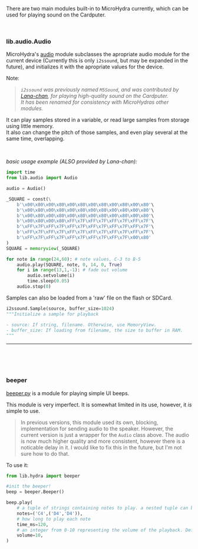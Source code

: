 There are two main modules built-in to MicroHydra currently, which can be used for playing sound on the Cardputer. 


<br />

### lib.audio.Audio
MicroHydra's [audio](https://github.com/echo-lalia/Cardputer-MicroHydra/tree/main/src/lib/audio) module subclasses the apropriate audio module for the current device (Currently this is only `i2ssound`, but may be expanded in the future), and initializes it with the apropriate values for the device.

Note:  
> *`i2ssound` was previously named `M5Sound`, and was contributed by [Lana-chan](https://github.com/echo-lalia/Cardputer-MicroHydra/commits?author=Lana-chan), for playing high-quality sound on the Cardputer.  
> It has been renamed for consistency with MicroHydras other modules.*

It can play samples stored in a variable, or read large samples from storage using little memory.  
It also can change the pitch of those samples, and even play several at the same time, overlapping.

<br />

*basic usage example (ALSO provided by Lana-chan):*


``` Python
import time
from lib.audio import Audio

audio = Audio()

_SQUARE = const(\
    b'\x00\x80\x00\x80\x00\x80\x00\x80\x00\x80\x00\x80'\
    b'\x00\x80\x00\x80\x00\x80\x00\x80\x00\x80\x00\x80'\
    b'\x00\x80\x00\x80\x00\x80\x00\x80\x00\x80\x00\x80'\
    b'\x00\x80\x00\x80\xFF\x7F\xFF\x7F\xFF\x7F\xFF\x7F'\
    b'\xFF\x7F\xFF\x7F\xFF\x7F\xFF\x7F\xFF\x7F\xFF\x7F'\
    b'\xFF\x7F\xFF\x7F\xFF\x7F\xFF\x7F\xFF\x7F\xFF\x7F'\
    b'\xFF\x7F\xFF\x7F\xFF\x7F\xFF\x7F\xFF\x7F\x00\x80'
)
SQUARE = memoryview(_SQUARE)

for note in range(24,60): # note values, C-3 to B-5
    audio.play(SQUARE, note, 0, 14, 0, True)
    for i in range(13,1,-1): # fade out volume
        audio.setvolume(i)
        time.sleep(0.05)
    audio.stop(0)
```

Samples can also be loaded from a 'raw' file on the flash or SDCard. 

``` Python
i2ssound.Sample(source, buffer_size=1024)
"""Initialize a sample for playback

- source: If string, filename. Otherwise, use MemoryView.
- buffer_size: If loading from filename, the size to buffer in RAM.
"""
```

-----

<br /><br /><br />

### beeper
[beeper.py](https://github.com/echo-lalia/Cardputer-MicroHydra/blob/main/src/lib/hydra/beeper.py) is a module for playing simple UI beeps.

This module is very imperfect. It is somewhat limited in its use, however, it *is* simple to use.  
> In previous versions, this module used its own, blocking, implementation for sending audio to the speaker. However, the current version is just a wrapper for the `Audio` class above. The audio is now much higher quality and more consistent, however there is a noticable delay in it. I would like to fix this in the future, but I'm not sure how to do that. 



To use it: 

``` Python
from lib.hydra import beeper
```   

``` Python
#init the beeper!
beep = beeper.Beeper()

beep.play(
    # a tuple of strings containing notes to play. a nested tuple can be used to play multiple notes together.
    notes=('C4',('D4','D4')),
    # how long to play each note
    time_ms=120,
    # an integer from 0-10 representing the volume of the playback. Default is 2, 0 is almost inaudible, 10 is loud.
    volume=10,
) 
```

<br /><br /><br />

